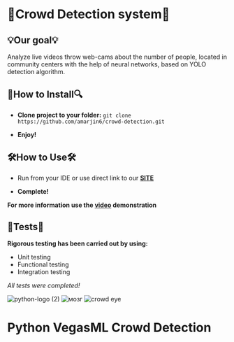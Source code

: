 # 🧠**Crowd Detection system**🧧️

## 💡**Our goal**💡
Analyze live videos throw web-cams about the number of people, located in community centers with the help of neural networks, based on YOLO detection algorithm.

## 🔎How to Install🔍
* **Clone project to your folder:** `git clone https://github.com/amarjin6/crowd-detection.git`

* **Enjoy!**

## 🛠How to Use🛠
* Run from your IDE or use direct link to our [**SITE**](https://amarjin6.github.io/crowd-detection)

* **Complete!**
  
**For more information use the [video](https://github.com/amarjin6/crowd-detection/tree/master/IBA%20%26%20BSUIR%20topic) demonstration**

## 🔐Tests🔐
**Rigorous testing has been carried out by using:**
* Unit testing
* Functional testing
* Integration testing

*All tests were completed!*

![python-logo (2)](https://user-images.githubusercontent.com/86531927/156536220-5db566c6-9e2d-4c92-a239-2292bad68333.png)
![мозг](https://user-images.githubusercontent.com/86531927/165641911-50b6adf8-36fd-4f48-8401-15e609de096f.png)
![crowd eye](https://user-images.githubusercontent.com/86531927/165641624-28bdf93f-8058-489d-abd5-c9fcfd03ac99.png)

# Python VegasML Crowd Detection

